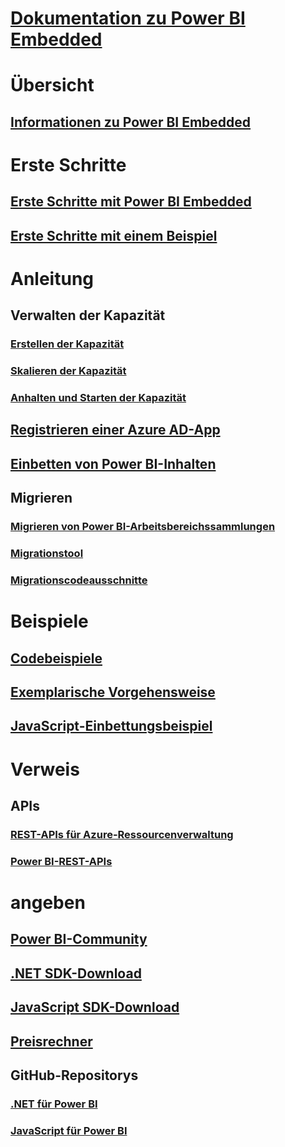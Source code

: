 # [Dokumentation zu Power BI Embedded](index.md)

# Übersicht
## [Informationen zu Power BI Embedded](what-is-power-bi-embedded.md)

# Erste Schritte
## [Erste Schritte mit Power BI Embedded](get-started.md)
## [Erste Schritte mit einem Beispiel](https://powerbi.microsoft.com/documentation/powerbi-developer-embed-sample-app-owns-data/)

# Anleitung
## Verwalten der Kapazität
### [Erstellen der Kapazität](create-capacity.md)
### [Skalieren der Kapazität](scale-capacity.md)
### [Anhalten und Starten der Kapazität](pause-start.md)
## [Registrieren einer Azure AD-App](https://powerbi.microsoft.com/documentation/powerbi-developer-register-app/)
## [Einbetten von Power BI-Inhalten](https://powerbi.microsoft.com/documentation/powerbi-developer-embedding-content/)

## Migrieren
### [Migrieren von Power BI-Arbeitsbereichssammlungen](migrate-from-power-bi-workspace-collections.md)
### [Migrationstool](migrate-tool.md)
### [Migrationscodeausschnitte](migrate-code-snippets.md)

# Beispiele
## [Codebeispiele](https://github.com/Microsoft/PowerBI-Developer-Samples)
## [Exemplarische Vorgehensweise](https://powerbi.microsoft.com/documentation/powerbi-developer-embed-sample-app-owns-data/)
## [JavaScript-Einbettungsbeispiel](https://microsoft.github.io/PowerBI-JavaScript/demo/)

# Verweis
## APIs
### [REST-APIs für Azure-Ressourcenverwaltung](https://docs.microsoft.com/rest/api/power-bi-embedded/)
### [Power BI-REST-APIs](https://msdn.microsoft.com/en-us/library/mt147898.aspx)

# angeben
## [Power BI-Community](http://community.powerbi.com/t5/Developer/bd-p/Developer)
## [.NET SDK-Download](https://www.nuget.org/packages/Microsoft.PowerBI.Api/)
## [JavaScript SDK-Download](https://www.nuget.org/packages/Microsoft.PowerBI.JavaScript/)
## [Preisrechner](https://azure.microsoft.com/pricing/calculator/)
## GitHub-Repositorys
### [.NET für Power BI](https://github.com/Microsoft/PowerBI-CSharp)
### [JavaScript für Power BI](https://github.com/Microsoft/PowerBI-JavaScript)


